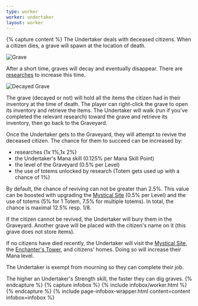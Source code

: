 ```yaml
---
type: worker
worker: undertaker
layout: worker
---
```

{% capture content %}
The Undertaker deals with deceased citizens. When a citizen dies, a grave will spawn at the location of death.

![Grave](../../assets/images/items/grave.png)

After a short time, graves will decay and eventually disappear. There are [researches](../../source/systems/research) to increase this time.

![Decayed Grave](../../assets/images/items/decayedgrave.png)

The grave (decayed or not) will hold all the items the citizen had in their inventory at the time of death. The player can right-click the grave to open its inventory and retrieve the items. The Undertaker will walk (run if you've completed the relevant research) toward the grave and retrieve its inventory, then go back to the Graveyard.

Once the Undertaker gets to the Graveyard, they will attempt to revive the deceased citizen. The chance for them to succeed can be increased by:
- researches (1x 1%,1x 2%)
- the Undertaker's Mana skill (0.125% per Mana Skill Point)
- the level of the Graveyard (0.5% per Level)
- the use of totems unlocked by research (Totem gets used up with a chance of 1%)

By default, the chance of reviving can not be greater than 2.5%. This value can be boosted with upgrading the [Mystical Site](../../source/buildings/mysticalsite) (0.5% per Level) and the use of totems (5% for 1 Totem, 7.5% for multiple totems). In total, the chance is maximal 12.5% resp. 1/8.

If the citizen cannot be revived, the Undertaker will bury them in the Graveyard. Another grave will be placed with the citizen's name on it (this grave does not store items).

If no citizens have died recently, the Undertaker will visit the [Mystical Site](../../source/buildings/mysticalsite), the [Enchanter's Tower](../../source/buildings/enchantertower), and citizens' homes. Doing so will increase their Mana level.

The Undertaker is exempt from mourning so they can complete their job.

The higher an Undertaker's Strength skill, the faster they can dig graves.
{% endcapture %}
{% capture infobox %}
{% include infobox/worker.html %}
{% endcapture %}
{% include page-infobox-wrapper.html content=content infobox=infobox %}
